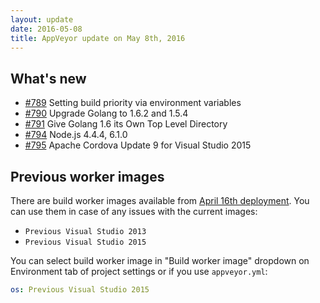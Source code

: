```yaml
---
layout: update
date: 2016-05-08
title: AppVeyor update on May 8th, 2016
---
```


## What's new

* [#789](https://github.com/appveyor/ci/issues/789) Setting build priority via environment variables
* [#790](https://github.com/appveyor/ci/issues/790) Upgrade Golang to 1.6.2 and 1.5.4
* [#791](https://github.com/appveyor/ci/issues/791) Give Golang 1.6 its Own Top Level Directory
* [#794](https://github.com/appveyor/ci/issues/794) Node.js 4.4.4, 6.1.0
* [#795](https://github.com/appveyor/ci/issues/795) Apache Cordova Update 9 for Visual Studio 2015

## Previous worker images

There are build worker images available from [April 16th deployment](/updates/2016/04/16/). You can use them in case of any issues with the current images:

* `Previous Visual Studio 2013`
* `Previous Visual Studio 2015`

You can select build worker image in "Build worker image" dropdown on Environment tab of project settings or if you use `appveyor.yml`:

```yaml
os: Previous Visual Studio 2015
```
